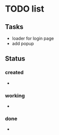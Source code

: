 # TODO list
## Tasks
- loader for login page
- add popup


## Status
### created
- 

### working
- 
### done
- 
